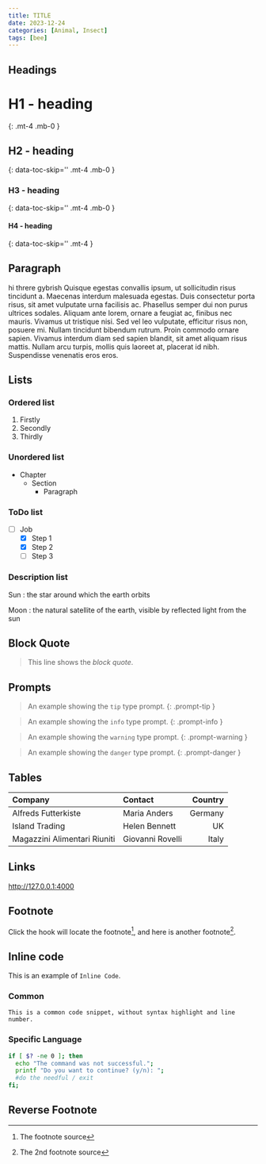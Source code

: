 ```yaml
---
title: TITLE
date: 2023-12-24
categories: [Animal, Insect]
tags: [bee]
---
```


## Headings

# H1 - heading
{: .mt-4 .mb-0 }

## H2 - heading
{: data-toc-skip='' .mt-4 .mb-0 }

### H3 - heading
{: data-toc-skip='' .mt-4 .mb-0 }

#### H4 - heading
{: data-toc-skip='' .mt-4 }

## Paragraph

hi threre gybrish Quisque egestas convallis ipsum, ut sollicitudin risus tincidunt a. Maecenas interdum malesuada egestas. Duis consectetur porta risus, sit amet vulputate urna facilisis ac. Phasellus semper dui non purus ultrices sodales. Aliquam ante lorem, ornare a feugiat ac, finibus nec mauris. Vivamus ut tristique nisi. Sed vel leo vulputate, efficitur risus non, posuere mi. Nullam tincidunt bibendum rutrum. Proin commodo ornare sapien. Vivamus interdum diam sed sapien blandit, sit amet aliquam risus mattis. Nullam arcu turpis, mollis quis laoreet at, placerat id nibh. Suspendisse venenatis eros eros.

## Lists

### Ordered list

1. Firstly
2. Secondly
3. Thirdly

### Unordered list

- Chapter
  + Section
    * Paragraph

### ToDo list

- [ ] Job
  + [x] Step 1
  + [x] Step 2
  + [ ] Step 3

### Description list

Sun
: the star around which the earth orbits

Moon
: the natural satellite of the earth, visible by reflected light from the sun

## Block Quote

> This line shows the _block quote_.

## Prompts

> An example showing the `tip` type prompt.
{: .prompt-tip }

> An example showing the `info` type prompt.
{: .prompt-info }

> An example showing the `warning` type prompt.
{: .prompt-warning }

> An example showing the `danger` type prompt.
{: .prompt-danger }

## Tables

| Company                      | Contact          | Country |
|:-----------------------------|:-----------------|--------:|
| Alfreds Futterkiste          | Maria Anders     | Germany |
| Island Trading               | Helen Bennett    | UK      |
| Magazzini Alimentari Riuniti | Giovanni Rovelli | Italy   |

## Links

<http://127.0.0.1:4000>

## Footnote

Click the hook will locate the footnote[^footnote], and here is another footnote[^fn-nth-2].

## Inline code

This is an example of `Inline Code`.


### Common

```
This is a common code snippet, without syntax highlight and line number.
```

### Specific Language

```bash
if [ $? -ne 0 ]; then
  echo "The command was not successful.";
  printf "Do you want to continue? (y/n): ";
  #do the needful / exit
fi;
```

## Reverse Footnote

[^footnote]: The footnote source
[^fn-nth-2]: The 2nd footnote source
